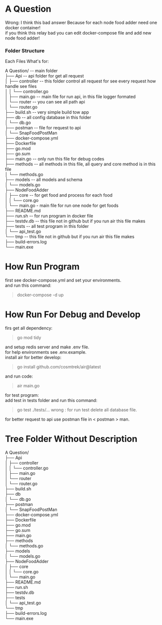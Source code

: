 # A Question

Wrong: I think this bad answer Because for each node food adder need one docker container!  
if you think this relay bad you can edit docker-compose file and add new node food adder!

### Folder Structure

Each Files What's for:

A Question/  -- main folder  
├── Api   -- api folder for get all request  
│   ├── controller  -- this folder control all request for see every request how handle see files  
│   │   └── controller.go   
│   ├── main.go  -- main file for run api, in this file logger formated   
│   └── router -- you can see all path api   
│       └── router.go  
├── build.sh -- very simple build tow app   
├── db -- all config database in this folder   
│   └── db.go  
├── postman -- file for request to api  
│   └── SnapFoodPostMan  
├── docker-compose.yml  
├── Dockerfile  
├── go.mod  
├── go.sum  
├── main.go  -- only run this file for debug codes    
├── methods  -- all methods in this file, all query and core method is in this file   
│   └── methods.go  
├── models  -- all models and schema   
│   └── models.go  
├── NodeFoodAdder  
│   ├── core  -- for get food and process for each food   
│   │   └── core.go  
│   └── main.go  - main file for run one node for get foods   
├── README.md  
├── run.sh  -- for run program in docker file   
├── testdv.db -- this file not in github but if you run air this file makes   
├── tests -- all test program in this folder  
│   └── api_test.go  
└── tmp -- this file not in github but if you run air this file makes   
    ├── build-errors.log  
    └── main.exe  

# How Run Program 

first see docker-compose.yml and set your environments.  
and run this command:
> docker-compose -d up


# How Run For Debug and Develop

firs get all dependency:
> go mod tidy

and setup redis server and make .env file.  
for help environments see .env.example.  
install air for better develop:
> go install github.com/cosmtrek/air@latest

and run code:
> air main.go

for test program:  
add test in tests folder and run this command:
> go test ./tests/...
wrong : for run test delete all database file.

for better request to api use postman file in < postman > man.  

# Tree Folder Without Description

A Question/  
├── Api  
│   ├── controller  
│   │   └── controller.go  
│   ├── main.go  
│   └── router  
│       └── router.go  
├── build.sh  
├── db  
│   └── db.go  
├── postman  
│   └── SnapFoodPostMan  
├── docker-compose.yml  
├── Dockerfile  
├── go.mod  
├── go.sum  
├── main.go  
├── methods  
│   └── methods.go  
├── models  
│   └── models.go  
├── NodeFoodAdder  
│   ├── core  
│   │   └── core.go  
│   └── main.go  
├── README.md  
├── run.sh  
├── testdv.db  
├── tests  
│   └── api_test.go  
└── tmp  
    ├── build-errors.log  
    └── main.exe   
